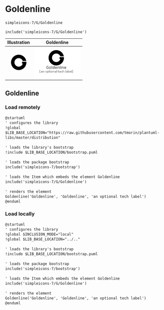 # Goldenline


```text
simpleicons-7/G/Goldenline
```

```text
include('simpleicons-7/G/Goldenline')
```



| Illustration | Goldenline |
| :---: | :---: |
| ![illustration for Illustration](../../simpleicons-7/G/Goldenline.png) | ![illustration for Goldenline](../../simpleicons-7/G/Goldenline.Local.png) |




## Goldenline

### Load remotely
```plantuml
@startuml
' configures the library
!global $LIB_BASE_LOCATION="https://raw.githubusercontent.com/tmorin/plantuml-libs/master/distribution"

' loads the library's bootstrap
!include $LIB_BASE_LOCATION/bootstrap.puml

' loads the package bootstrap
include('simpleicons-7/bootstrap')

' loads the Item which embeds the element Goldenline
include('simpleicons-7/G/Goldenline')

' renders the element
Goldenline('Goldenline', 'Goldenline', 'an optional tech label')
@enduml
```

### Load locally
```plantuml
@startuml
' configures the library
!global $INCLUSION_MODE="local"
!global $LIB_BASE_LOCATION="../.."

' loads the library's bootstrap
!include $LIB_BASE_LOCATION/bootstrap.puml

' loads the package bootstrap
include('simpleicons-7/bootstrap')

' loads the Item which embeds the element Goldenline
include('simpleicons-7/G/Goldenline')

' renders the element
Goldenline('Goldenline', 'Goldenline', 'an optional tech label')
@enduml
```

